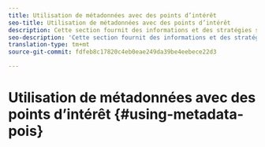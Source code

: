 ```yaml
---
title: Utilisation de métadonnées avec des points d’intérêt
seo-title: Utilisation de métadonnées avec des points d’intérêt
description: Cette section fournit des informations et des stratégies sur l’utilisation des métadonnées avec les points d’intérêt.
seo-description: 'Cette section fournit des informations et des stratégies sur l’utilisation des métadonnées avec les points d’intérêt. '
translation-type: tm+mt
source-git-commit: fdfeb8c17820c4eb0eae249da39be4eebece22d3

---
```



# Utilisation de métadonnées avec des points d’intérêt {#using-metadata-pois}

